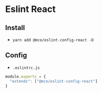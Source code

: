 # Eslint React

## Install
+ `yarn add @mco/eslint-config-react -D`

## Config
+ `.eslintrc.js`
```js
module.exports = {
  "extends": ["@mco/eslint-config-react"]
}
```
